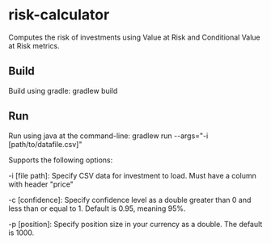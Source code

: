 # risk-calculator
Computes the risk of investments using Value at Risk and Conditional Value at Risk metrics.

## Build
Build using gradle: gradlew build

## Run
Run using java at the command-line: gradlew run --args="-i [path/to/datafile.csv]"

Supports the following options:

-i [file path]: Specify CSV data for investment to load. Must have a column with header "price"

-c [confidence]: Specify confidence level as a double greater than 0 and less than or equal to 1.
Default is 0.95, meaning 95%.

-p [position]: Specify position size in your currency as a double. The default is 1000.
